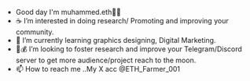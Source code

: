 - Good day I'm muhammed.eth🧙🏾
- ☕ I’m interested in doing research/ Promoting and improving your community. 
- 🌱 I’m currently learning graphics designing, Digital Marketing.
- 🐳💰 I’m looking to foster research and improve your Telegram/Discord server to get more audience/project reach to the moon. 
- 📫 How to reach me ..My X acc @ETH_Farmer_001

<!---🎃 Welcome to my GitBio! Here to help you with all things Discord/Telegram projects and web3 space. I'm a passionate advocate for innovative technologies and believe in fostering vibrant communities. Choose me to unlock a world of endless possibilities, seamless promotions, and a touch of creative magic. Let's make your project shine like never before! 🚀✨
muhammed-eth/muhammed-eth is a ✨ special ✨ repository because its `README.md` (this file) appears on your GitHub profile.
You can click the Preview link to take a look at your changes.
--->
